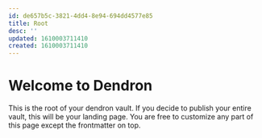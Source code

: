 ```yaml
---
id: de657b5c-3821-4dd4-8e94-694dd4577e85
title: Root
desc: ''
updated: 1610003711410
created: 1610003711410
---
```

# Welcome to Dendron

This is the root of your dendron vault. If you decide to publish your entire vault, this will be your landing page. You are free to customize any part of this page except the frontmatter on top. 
